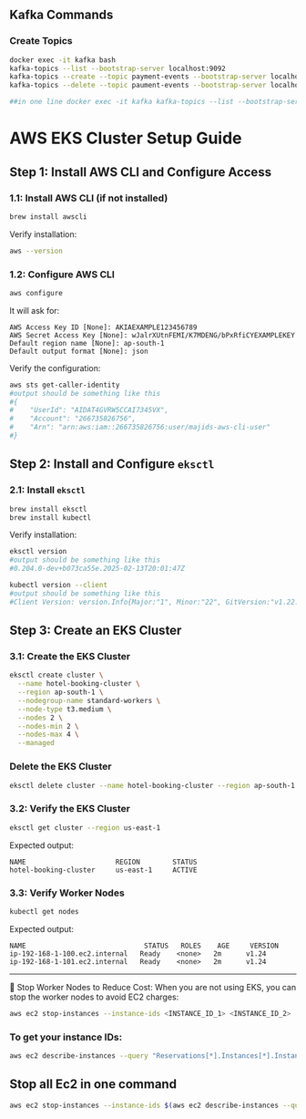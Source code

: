 ## Kafka Commands

### Create Topics
```bash
docker exec -it kafka bash
kafka-topics --list --bootstrap-server localhost:9092
kafka-topics --create --topic payment-events --bootstrap-server localhost:9092
kafka-topics --delete --topic paument-events --bootstrap-server localhost:9092

##in one line docker exec -it kafka kafka-topics --list --bootstrap-server localhost:9092
```


# AWS EKS Cluster Setup Guide

## **Step 1: Install AWS CLI and Configure Access**

### **1.1: Install AWS CLI (if not installed)**
```sh
brew install awscli
```
Verify installation:
```sh
aws --version
```

### **1.2: Configure AWS CLI**
```sh
aws configure
```
It will ask for:
```
AWS Access Key ID [None]: AKIAEXAMPLE123456789
AWS Secret Access Key [None]: wJalrXUtnFEMI/K7MDENG/bPxRfiCYEXAMPLEKEY
Default region name [None]: ap-south-1
Default output format [None]: json
```
Verify the configuration:
```sh
aws sts get-caller-identity
#output should be something like this
#{
#    "UserId": "AIDAT4GVRW5CCAI7345VX",
#    "Account": "266735826756",
#    "Arn": "arn:aws:iam::266735826756:user/majids-aws-cli-user"
#}
```

## **Step 2: Install and Configure `eksctl`**

### **2.1: Install `eksctl`**
```sh
brew install eksctl
brew install kubectl
```
Verify installation:
```sh
eksctl version
#output should be something like this
#0.204.0-dev+b073ca55e.2025-02-13T20:01:47Z

kubectl version --client
#output should be something like this
#Client Version: version.Info{Major:"1", Minor:"22", GitVersion:"v1.22.2", GitCommit:"8b5a19147530

```

## **Step 3: Create an EKS Cluster**

### **3.1: Create the EKS Cluster**
```sh
eksctl create cluster \
  --name hotel-booking-cluster \
  --region ap-south-1 \
  --nodegroup-name standard-workers \
  --node-type t3.medium \
  --nodes 2 \
  --nodes-min 2 \
  --nodes-max 4 \
  --managed
```

### Delete the EKS Cluster
```sh
eksctl delete cluster --name hotel-booking-cluster --region ap-south-1
```

### **3.2: Verify the EKS Cluster**
```sh
eksctl get cluster --region us-east-1
```
Expected output:
```
NAME                      REGION        STATUS
hotel-booking-cluster     us-east-1     ACTIVE
```

### **3.3: Verify Worker Nodes**
```sh
kubectl get nodes
```
Expected output:
```
NAME                             STATUS   ROLES    AGE     VERSION
ip-192-168-1-100.ec2.internal   Ready    <none>   2m      v1.24
ip-192-168-1-101.ec2.internal   Ready    <none>   2m      v1.24
```

---

📌 Stop Worker Nodes to Reduce Cost:
When you are not using EKS, you can stop the worker nodes to avoid EC2 charges:
```sh
aws ec2 stop-instances --instance-ids <INSTANCE_ID_1> <INSTANCE_ID_2>
```
### To get your instance IDs:
```sh
aws ec2 describe-instances --query "Reservations[*].Instances[*].InstanceId" --output text
```
## Stop all Ec2 in one command
```sh
aws ec2 stop-instances --instance-ids $(aws ec2 describe-instances --query "Reservations[*].Instances[*].InstanceId" --output text)
```
